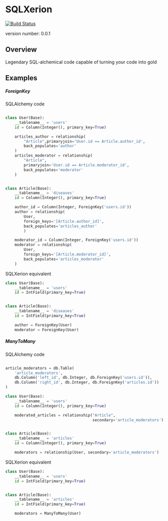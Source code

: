 SQLXerion
=========
[![Build Status](https://travis-ci.org/rstit/sqlxerion.svg?branch=master)](https://travis-ci.org/rstit/sqlxerion)

version number: 0.0.1

Overview
--------

Legendary SQL-alchemical code capable of turning your code into gold

Examples
--------
##### ForeignKey
SQLAlchemy code
```python

class User(Base):
    __tablename__ = 'users'
    id = Column(Integer(), primary_key=True)

    articles_author = relationship(
        "Article",primaryjoin='User.id == Article.author_id',
        back_populates='author'
    )
    articles_moderator = relationship(
        "Article",
        primaryjoin='User.id == Article.moderator_id',
        back_populates='moderator'
    )


class Article(Base):
    __tablename__ = 'diseases'
    id = Column(Integer(), primary_key=True)

    author_id = Column(Integer, ForeignKey('users.id'))
    author = relationship(
        User,
        foreign_keys='[Article.author_id]',
        back_populates='articles_author'
        )

    moderator_id = Column(Integer, ForeignKey('users.id'))
    moderator = relationship(
        User,
        foreign_keys='[Article.moderator_id]',
        back_populates='articles_moderator'
    )

```

SQLXerion equivalent
```python
class User(Base):
    __tablename__ = 'users'
    id = IntField(primary_key=True)


class Article(Base):
    __tablename__ = 'diseases'
    id = IntField(primary_key=True)

    author = ForeignKey(User)
    moderator = ForeignKey(User)

```

##### ManyToMany
SQLAlchemy code
```python

article_moderators = db.Table(
    'article_moderators',
    db.Column('left_id', db.Integer, db.ForeignKey('users.id')),
    db.Column('right_id', db.Integer, db.ForeignKey('articles.id'))
)

class User(Base):
    __tablename__ = 'users'
    id = Column(Integer(), primary_key=True)

    moderated_articles = relationship("Article",
                                      secondary='article_moderators')


class Article(Base):
    __tablename__ = 'articles'
    id = Column(Integer(), primary_key=True)

    moderators = relationship(User, secondary='article_moderators')

```

SQLXerion equivalent
```python
class User(Base):
    __tablename__ = 'users'
    id = IntField(primary_key=True)


class Article(Base):
    __tablename__ = 'articles'
    id = IntField(primary_key=True)

    moderators = ManyToMany(User)

```
